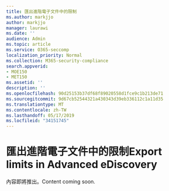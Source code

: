 ```yaml
---
title: 匯出進階電子文件中的限制
ms.author: markjjo
author: markjjo
manager: laurawi
ms.date: ''
audience: Admin
ms.topic: article
ms.service: O365-seccomp
localization_priority: Normal
ms.collection: M365-security-compliance
search.appverid:
- MOE150
- MET150
ms.assetid: ''
description: ''
ms.openlocfilehash: 90d25153b37df68f89020558d1fce9c1b213de71
ms.sourcegitcommit: 9d67cb52544321a430343d39eb336112c1a11d35
ms.translationtype: MT
ms.contentlocale: zh-TW
ms.lasthandoff: 05/17/2019
ms.locfileid: "34151745"
---
```

# <a name="export-limits-in-advanced-ediscovery"></a><span data-ttu-id="ea8dc-102">匯出進階電子文件中的限制</span><span class="sxs-lookup"><span data-stu-id="ea8dc-102">Export limits in Advanced eDiscovery</span></span>

<span data-ttu-id="ea8dc-103">內容即將推出。</span><span class="sxs-lookup"><span data-stu-id="ea8dc-103">Content coming soon.</span></span>